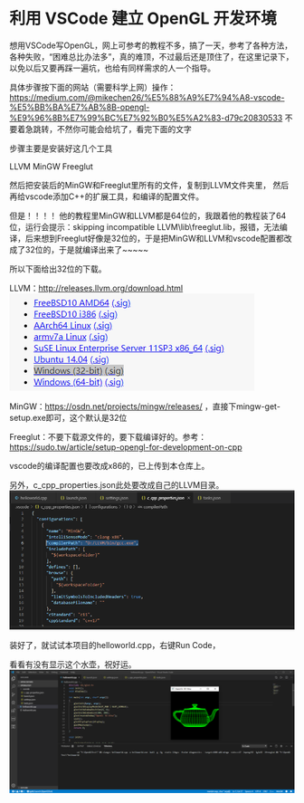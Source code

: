 # 利用 VSCode 建立 OpenGL 开发环境
想用VSCode写OpenGL，网上可参考的教程不多，搞了一天，参考了各种方法，各种失败，“困难总比办法多”，真的难顶，不过最后还是顶住了，在这里记录下，以免以后又要再踩一遍坑，也给有同样需求的人一个指导。


具体步骤按下面的网站（需要科学上网）操作：
https://medium.com/@mikechen26/%E5%88%A9%E7%94%A8-vscode-%E5%BB%BA%E7%AB%8B-opengl-%E9%96%8B%E7%99%BC%E7%92%B0%E5%A2%83-d79c20830533
不要着急跳转，不然你可能会给坑了，看完下面的文字

步骤主要是安装好这几个工具

LLVM
MinGW
Freeglut

然后把安装后的MinGW和Freeglut里所有的文件，复制到LLVM文件夹里，
然后再给vscode添加C++的扩展工具，和编译的配置文件。

但是！！！！
他的教程里MinGW和LLVM都是64位的，我跟着他的教程装了64位，运行会提示：skipping incompatible LLVM\lib\freeglut.lib，报错，无法编译，后来想到Freeglut好像是32位的，于是把MinGW和LLVM和vscode配置都改成了32位的，于是就编译出来了~~~~~

所以下面给出32位的下载。

LLVM：http://releases.llvm.org/download.html
![Image text](https://github.com/sunbrando/-VSCode-OpenGL-/blob/master/Image/QQ%E6%88%AA%E5%9B%BE20190908230246.png)

MinGW：https://osdn.net/projects/mingw/releases/ ，直接下mingw-get-setup.exe即可，这个默认是32位

Freeglut：不要下载源文件的，要下载编译好的。参考：https://sudo.tw/article/setup-opengl-for-development-on-cpp

vscode的编译配置也要改成x86的，已上传到本仓库上。

另外，c_cpp_properties.json此处要改成自己的LLVM目录。
![Image text](https://github.com/sunbrando/-VSCode-OpenGL-/blob/master/Image/QQ%E6%88%AA%E5%9B%BE20190908230921.png)

装好了，就试试本项目的helloworld.cpp，右键Run Code，

看看有没有显示这个水壶，祝好运。
![Image text](https://github.com/sunbrando/-VSCode-OpenGL-/blob/master/Image/QQ%E6%88%AA%E5%9B%BE20190908230641.png)


